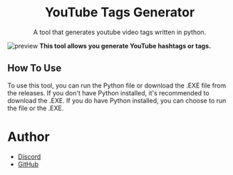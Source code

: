 <h1 align="center">YouTube Tags Generator</h1>
<p align="center">A tool that generates youtube video tags written in python.</p>

![preview](https://cdn.discordapp.com/attachments/944941820373270528/1063905765921914900/image.png)
**This tool allows you generate YouTube hashtags or tags.**
## How To Use
To use this tool, you can run the Python file or download the .EXE file from the releases. If you don't have Python installed, it's recommended to download the .EXE. If you do have Python installed, you can choose to run the file or the .EXE.
# Author
- [Discord](https://discord.com/users/654374717804904459)
- [GitHub](https://github.com/Nicuse)
